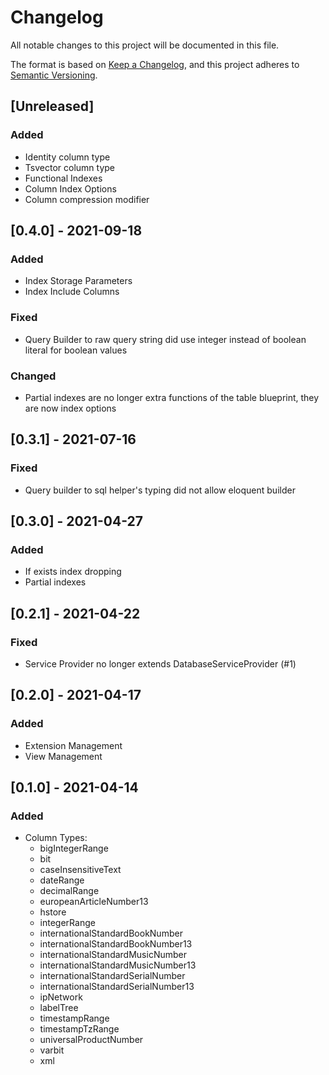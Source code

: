 # Changelog
All notable changes to this project will be documented in this file.

The format is based on [Keep a Changelog](https://keepachangelog.com/en/1.0.0/),
and this project adheres to [Semantic Versioning](https://semver.org/spec/v2.0.0.html).

## [Unreleased]
### Added
- Identity column type
- Tsvector column type
- Functional Indexes
- Column Index Options
- Column compression modifier

## [0.4.0] - 2021-09-18
### Added
- Index Storage Parameters
- Index Include Columns

### Fixed
- Query Builder to raw query string did use integer instead of boolean literal for boolean values

### Changed
- Partial indexes are no longer extra functions of the table blueprint, they are now index options

## [0.3.1] - 2021-07-16
### Fixed
- Query builder to sql helper's typing did not allow eloquent builder

## [0.3.0] - 2021-04-27
### Added
- If exists index dropping
- Partial indexes

## [0.2.1] - 2021-04-22
### Fixed
- Service Provider no longer extends DatabaseServiceProvider (#1)

## [0.2.0] - 2021-04-17
### Added
- Extension Management
- View Management

## [0.1.0] - 2021-04-14
### Added
- Column Types:
  - bigIntegerRange
  - bit
  - caseInsensitiveText
  - dateRange
  - decimalRange
  - europeanArticleNumber13
  - hstore
  - integerRange
  - internationalStandardBookNumber
  - internationalStandardBookNumber13
  - internationalStandardMusicNumber
  - internationalStandardMusicNumber13
  - internationalStandardSerialNumber
  - internationalStandardSerialNumber13
  - ipNetwork
  - labelTree
  - timestampRange
  - timestampTzRange
  - universalProductNumber
  - varbit
  - xml
